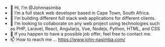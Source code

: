 - 👋 Hi, I’m @Johnnasimba
- 👀 I’m a full stack web developer based in Cape Town, South Africa.
- 🌱 I’m building different full stack web applications for different clients.
- 💞️ I’m looking to collaborate on any web project using technologies such as PHP, Laravel, React, Angularjs, Vue, Nodejs, Python, HTML, and CSS
- 💞️ If you happen to have a possible job offer, feel free to contact me.
- 📫 How to reach me ...
    https://www.john-nasimba.com/

<!---
Johnnasimba/Johnnasimba is a ✨ special ✨ repository because its `README.md` (this file) appears on your GitHub profile.
You can click the Preview link to take a look at your changes.
--->
